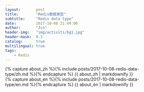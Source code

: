 ```yaml
---
layout:       post
title:        "Redis数据类型"
subtitle:     "Redis data type"
date:         2017-10-08 21:44:00
author:       "Jin"
header-img:   "img/activiti/bg1.jpg"
header-mask:  0.3
catalog:      true
multilingual: true
tags:
    - Redis
---
```


<!-- Chinese Version -->
<div class="zh post-container">
    {% capture about_zh %}{% include posts/2017-10-08-redis-data-type/zh.md %}{% endcapture %}
    {{ about_zh | markdownify }}
</div>

<!-- English Version -->
<div class="en post-container">
    {% capture about_en %}{% include posts/2017-10-08-redis-data-type/en.md %}{% endcapture %}
    {{ about_en | markdownify }}
</div>